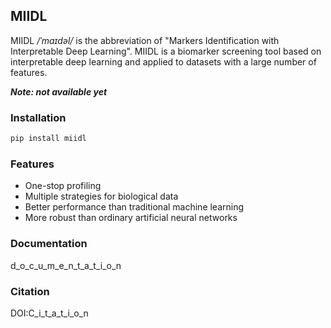 ## MIIDL

MIIDL */ˈmaɪdəl/* is the abbreviation of "Markers Identification with Interpretable Deep Learning". MIIDL is a biomarker screening tool based on interpretable deep learning and applied to datasets with a large number of features.

***Note: not available yet***

### Installation

```bash
pip install miidl
```

### Features

+ One-stop profiling
+ Multiple strategies for biological data
+ Better performance than traditional machine learning
+ More robust than ordinary artificial neural networks

### Documentation

d_o_c_u_m_e_n_t_a_t_i_o_n

### Citation
DOI:C_i_t_a_t_i_o_n
